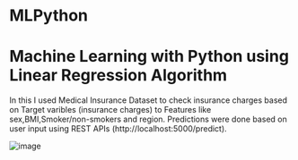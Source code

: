 # MLPython
# Machine Learning with Python using Linear Regression Algorithm

In this I used Medical Insurance Dataset to check insurance charges based on Target varibles (insurance charges) to Features like sex,BMI,Smoker/non-smokers and region.
Predictions were done based on user input using REST APIs (http://localhost:5000/predict).

![image](https://user-images.githubusercontent.com/113606859/232616255-d94c6654-395d-4ef2-b5b9-a910631ff263.png)

